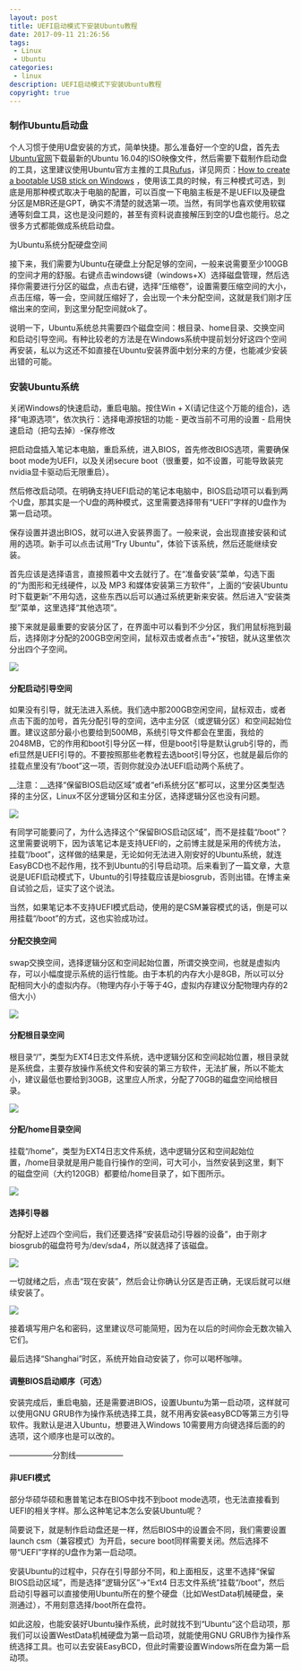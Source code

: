 ```yaml
---
layout: post
title: UEFI启动模式下安装Ubuntu教程
date: 2017-09-11 21:26:56
tags:
 - Linux
 - Ubuntu
categories:
 - linux
description: UEFI启动模式下安装Ubuntu教程
copyright: true
---
```


### 制作Ubuntu启动盘

个人习惯于使用U盘安装的方式，简单快捷。那么准备好一个空的U盘，首先去[Ubuntu官网](https://www.ubuntu.com/download/desktop)下载最新的Ubuntu 16.04的ISO映像文件，然后需要下载制作启动盘的工具，这里建议使用Ubuntu官方主推的工具[Rufus](https://rufus.akeo.ie/?locale=zh_CN)，详见网页：[How to create a bootable USB stick on Windows](https://tutorials.ubuntu.com/tutorial/tutorial-create-a-usb-stick-on-windows) ，使用该工具的时候，有三种模式可选，到底是用那种模式取决于电脑的配置，可以百度一下电脑主板是不是UEFI以及硬盘分区是MBR还是GPT，确实不清楚的就选第一项。当然，有同学也喜欢使用软碟通等刻盘工具，这也是没问题的，甚至有资料说直接解压到空的U盘也能行。总之很多方式都能做成系统启动盘。

为Ubuntu系统分配硬盘空间

接下来，我们需要为Ubuntu在硬盘上分配足够的空间，一般来说需要至少100GB的空间才用的舒服。右键点击windows键（windows+X）选择磁盘管理，然后选择你需要进行分区的磁盘，点击右键，选择“压缩卷”，设置需要压缩空间的大小，点击压缩，等一会，空间就压缩好了，会出现一个未分配空间，这就是我们刚才压缩出来的空间，到这里分配空间就ok了。

说明一下，Ubuntu系统总共需要四个磁盘空间：根目录、home目录、交换空间和启动引导空间。有种比较老的方法是在Windows系统中提前划分好这四个空间再安装，私以为这还不如直接在Ubuntu安装界面中划分来的方便，也能减少安装出错的可能。

### 安装Ubuntu系统

关闭Windows的快速启动，重启电脑。按住Win + X(请记住这个万能的组合)，选择“电源选项”，依次执行：选择电源按钮的功能 - 更改当前不可用的设置 - 启用快速启动（把勾去掉）-保存修改

把启动盘插入笔记本电脑，重启系统，进入BIOS，首先修改BIOS选项，需要确保boot mode为UEFI，以及关闭secure boot（很重要，如不设置，可能导致装完nvidia显卡驱动后无限重启）。

然后修改启动项。在明确支持UEFI启动的笔记本电脑中，BIOS启动项可以看到两个U盘，那其实是一个U盘的两种模式，这里需要选择带有“UEFI”字样的U盘作为第一启动项。

保存设置并退出BIOS，就可以进入安装界面了。一般来说，会出现直接安装和试用的选项。新手可以点击试用“Try Ubuntu”，体验下该系统，然后还能继续安装。

首先应该是选择语言，直接照着中文去就行了。在“准备安装”菜单，勾选下面的“为图形和无线硬件，以及 MP3 和媒体安装第三方软件”，上面的“安装Ubuntu时下载更新”不用勾选，这些东西以后可以通过系统更新来安装。然后进入“安装类型”菜单，这里选择“其他选项”。

接下来就是最重要的安装分区了，在界面中可以看到不少分区，我们用鼠标拖到最后，选择刚才分配的200GB空闲空间，鼠标双击或者点击“+”按钮，就从这里依次分出四个子空间。

![](/uploads/2017-09-11/1.png)

#### 分配启动引导空间

如果没有引导，就无法进入系统。我们选中那200GB空闲空间，鼠标双击，或者点击下面的加号，首先分配引导的空间，选中主分区（或逻辑分区）和空间起始位置。建议这部分最小也要给到500MB，系统引导文件都会在里面，我给的2048MB，它的作用和boot引导分区一样，但是boot引导是默认grub引导的，而efi显然是UEFI引导的。不要按照那些老教程去选boot引导分区，也就是最后你的挂载点里没有“/boot”这一项，否则你就没办法UEFI启动两个系统了。

__注意：__选择“保留BIOS启动区域”或者“efi系统分区”都可以，这里分区类型选择的主分区，Linux不区分逻辑分区和主分区，选择逻辑分区也没有问题。

![](/uploads/2017-09-11/2.png)

有同学可能要问了，为什么选择这个“保留BIOS启动区域”，而不是挂载“/boot”？这里需要说明下，因为该笔记本是支持UEFI的，之前博主就是采用的传统方法，挂载“/boot”，这样做的结果是，无论如何无法进入刚安好的Ubuntu系统，就连EasyBCD也不起作用，找不到Ubuntu的引导启动项。后来看到了一篇文章，大意说是UEFI启动模式下，Ubuntu的引导挂载应该是biosgrub，否则出错。在博主亲自试验之后，证实了这个说法。

当然，如果笔记本不支持UEFI模式启动，使用的是CSM兼容模式的话，倒是可以用挂载“/boot”的方式，这也实验成功过。

#### 分配交换空间

swap交换空间，选择逻辑分区和空间起始位置，所谓交换空间，也就是虚拟内存，可以小幅度提示系统的运行性能。由于本机的内存大小是8GB，所以可以分配相同大小的虚拟内存。（物理内存小于等于4G，虚拟内存建议分配物理内存的2倍大小）

![](/uploads/2017-09-11/3.png)


#### 分配根目录空间

根目录“/”，类型为EXT4日志文件系统，选中逻辑分区和空间起始位置，根目录就是系统盘，主要存放操作系统文件和安装的第三方软件，无法扩展，所以不能太小，建议最低也要给到30GB，这里应人所求，分配了70GB的磁盘空间给根目录。

![](/uploads/2017-09-11/4.png)


#### 分配/home目录空间

挂载“/home”，类型为EXT4日志文件系统，选中逻辑分区和空间起始位置，/home目录就是用户能自行操作的空间，可大可小，当然安装到这里，剩下的磁盘空间（大约120GB）都要给/home目录了，如下图所示。

![](/uploads/2017-09-11/5.png)


#### 选择引导器

分配好上述四个空间后，我们还要选择“安装启动引导器的设备”，由于刚才biosgrub的磁盘符号为/dev/sda4，所以就选择了该磁盘。

![](/uploads/2017-09-11/6.png)


一切就绪之后，点击“现在安装”，然后会让你确认分区是否正确，无误后就可以继续安装了。

![](/uploads/2017-09-11/7.png)


接着填写用户名和密码，这里建议尽可能简短，因为在以后的时间你会无数次输入它们。

最后选择“Shanghai”时区，系统开始自动安装了，你可以喝杯咖啡。

#### 调整BIOS启动顺序（可选）

安装完成后，重启电脑，还是需要进BIOS，设置Ubuntu为第一启动项，这样就可以使用GNU GRUB作为操作系统选择工具，就不用再安装easyBCD等第三方引导软件。我默认是进入Ubuntu，想要进入Windows 10需要用方向键选择后面的的选项，这个顺序也是可以改的。


—————–分割线——————

#### 非UEFI模式

部分华硕华硕和惠普笔记本在BIOS中找不到boot mode选项，也无法直接看到UEFI的相关字样。那么这种笔记本怎么安装Ubuntu呢？

简要说下，就是制作启动盘还是一样，然后BIOS中的设置会不同，我们需要设置launch csm（兼容模式）为开启，secure boot同样需要关闭。然后选择不带“UEFI”字样的U盘作为第一启动项。

安装Ubuntu的过程中，只存在引导部分不同，和上面相反，这里不选择“保留BIOS启动区域”，而是选择“逻辑分区”->“Ext4 日志文件系统”挂载“/boot”，然后启动引导器可以直接使用Ubuntu所在的整个硬盘（比如WestData机械硬盘，亲测通过），不用刻意选择/boot所在盘符。

如此这般，也能安装好Ubuntu操作系统，此时就找不到“Ubuntu”这个启动项，那我们可以设置WestData机械硬盘为第一启动项，就能使用GNU GRUB作为操作系统选择工具。也可以去安装EasyBCD，但此时需要设置Windows所在盘为第一启动项。